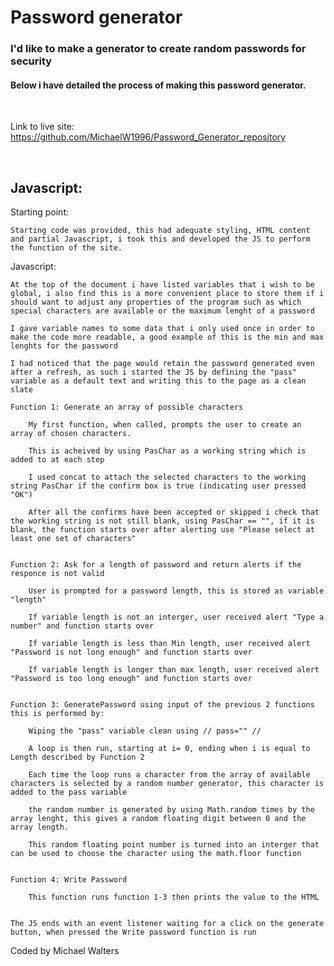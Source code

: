 # Password generator

### I'd like to make a generator to create random passwords for security 

#### Below i have detailed the process of making this password generator.

<br>

Link to live site: https://github.com/MichaelW1996/Password_Generator_repository

<br>

## Javascript:

Starting point:

    Starting code was provided, this had adequate styling, HTML content and partial Javascript, i took this and developed the JS to perform the function of the site.

Javascript:

    At the top of the document i have listed variables that i wish to be global, i also find this is a more convenient place to store them if i should want to adjust any properties of the program such as which special characters are available or the maximum lenght of a password

    I gave variable names to some data that i only used once in order to make the code more readable, a good example of this is the min and max lenghts for the password 

    I had noticed that the page would retain the password generated even after a refresh, as such i started the JS by defining the "pass" variable as a default text and writing this to the page as a clean slate

    Function 1: Generate an array of possible characters

        My first function, when called, prompts the user to create an array of chosen characters.

        This is acheived by using PasChar as a working string which is added to at each step

        I used concat to attach the selected characters to the working string PasChar if the confirm box is true (indicating user pressed "OK")

        After all the confirms have been accepted or skipped i check that the working string is not still blank, using PasChar == "", if it is blank, the function starts over after alerting use "Please select at least one set of characters"


    Function 2: Ask for a length of password and return alerts if the responce is not valid

        User is prompted for a password length, this is stored as variable "length"

        If variable length is not an interger, user received alert "Type a number" and function starts over

        If variable length is less than Min length, user received alert "Password is not long enough" and function starts over

        If variable length is longer than max length, user received alert "Password is too long enough" and function starts over


    Function 3: GeneratePassword using input of the previous 2 functions this is performed by: 
    
        Wiping the "pass" variable clean using // pass="" //

        A loop is then run, starting at i= 0, ending when i is equal to Length described by Function 2

        Each time the loop runs a character from the array of available characters is selected by a random number generator, this character is added to the pass variable

        the random number is generated by using Math.random times by the array lenght, this gives a random floating digit between 0 and the array length. 

        This random floating point number is turned into an interger that can be used to choose the character using the math.floor function


    Function 4: Write Password

        This function runs function 1-3 then prints the value to the HTML 


    The JS ends with an event listener waiting for a click on the generate button, when pressed the Write password function is run 

Coded by Michael Walters